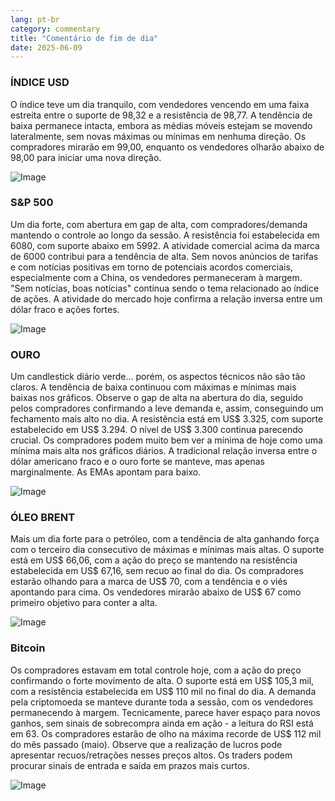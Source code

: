 ```yaml
---
lang: pt-br
category: commentary
title: "Comentário de fim de dia"
date: 2025-06-09
---
```


### ÍNDICE USD

O índice teve um dia tranquilo, com vendedores vencendo em uma faixa estreita entre o suporte de 98,32 e a resistência de 98,77. A tendência de baixa permanece intacta, embora as médias móveis estejam se movendo lateralmente, sem novas máximas ou mínimas em nenhuma direção. Os compradores mirarão em 99,00, enquanto os vendedores olharão abaixo de 98,00 para iniciar uma nova direção.

![Image](https://markleighedu.github.io/img/Jun-2025/09-Jun-2025/usdindex.jpg)

### S&P 500

Um dia forte, com abertura em gap de alta, com compradores/demanda mantendo o controle ao longo da sessão. A resistência foi estabelecida em 6080, com suporte abaixo em 5992. A atividade comercial acima da marca de 6000 contribui para a tendência de alta. Sem novos anúncios de tarifas e com notícias positivas em torno de potenciais acordos comerciais, especialmente com a China, os vendedores permaneceram à margem. "Sem notícias, boas notícias" continua sendo o tema relacionado ao índice de ações. A atividade do mercado hoje confirma a relação inversa entre um dólar fraco e ações fortes.

![Image](https://markleighedu.github.io/img/Jun-2025/09-Jun-2025/sp500.jpg)

### OURO

Um candlestick diário verde... porém, os aspectos técnicos não são tão claros. A tendência de baixa continuou com máximas e mínimas mais baixas nos gráficos. Observe o gap de alta na abertura do dia, seguido pelos compradores confirmando a leve demanda e, assim, conseguindo um fechamento mais alto no dia. A resistência está em US$ 3.325, com suporte estabelecido em US$ 3.294. O nível de US$ 3.300 continua parecendo crucial. Os compradores podem muito bem ver a mínima de hoje como uma mínima mais alta nos gráficos diários. A tradicional relação inversa entre o dólar americano fraco e o ouro forte se manteve, mas apenas marginalmente. As EMAs apontam para baixo.

![Image](https://markleighedu.github.io/img/Jun-2025/09-Jun-2025/gold.jpg)

### ÓLEO BRENT

Mais um dia forte para o petróleo, com a tendência de alta ganhando força com o terceiro dia consecutivo de máximas e mínimas mais altas. O suporte está em US$ 66,06, com a ação do preço se mantendo na resistência estabelecida em US$ 67,16, sem recuo ao final do dia. Os compradores estarão olhando para a marca de US$ 70, com a tendência e o viés apontando para cima. Os vendedores mirarão abaixo de US$ 67 como primeiro objetivo para conter a alta.

![Image](https://markleighedu.github.io/img/Jun-2025/09-Jun-2025/brentoil.jpg)

### Bitcoin

Os compradores estavam em total controle hoje, com a ação do preço confirmando o forte movimento de alta. O suporte está em US$ 105,3 mil, com a resistência estabelecida em US$ 110 mil no final do dia. A demanda pela criptomoeda se manteve durante toda a sessão, com os vendedores permanecendo à margem. Tecnicamente, parece haver espaço para novos ganhos, sem sinais de sobrecompra ainda em ação - a leitura do RSI está em 63. Os compradores estarão de olho na máxima recorde de US$ 112 mil do mês passado (maio). Observe que a realização de lucros pode apresentar recuos/retrações nesses preços altos. Os traders podem procurar sinais de entrada e saída em prazos mais curtos.

![Image](https://markleighedu.github.io/img/Jun-2025/09-Jun-2025/bitcoin.jpg)

